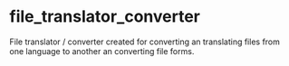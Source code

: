 # file_translator_converter
File translator / converter created for converting an translating files from one language to another an converting file forms. 
